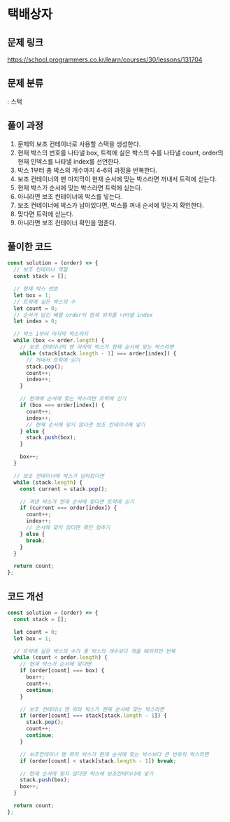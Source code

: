 # 택배상자

## 문제 링크

https://school.programmers.co.kr/learn/courses/30/lessons/131704

## 문제 분류

: 스택

## 풀이 과정

1. 문제의 보조 컨테이너로 사용할 스택을 생성한다.
2. 현재 박스의 번호를 나타낼 box, 트럭에 실은 박스의 수를 나타낼 count, order의 현재 인덱스를 나타낼 index를 선언한다.
3. 박스 1부터 총 박스의 개수까지 4-6의 과정을 반복한다.
4. 보조 컨테이너의 맨 마지막이 현재 순서에 맞는 박스라면 꺼내서 트럭에 싣는다.
5. 현재 박스가 순서에 맞는 박스라면 트럭에 싣는다.
6. 아니라면 보조 컨테이너에 박스를 넣는다.
7. 보조 컨테이너에 박스가 남아있다면, 박스를 꺼내 순서에 맞는지 확인한다.
8. 맞다면 트럭에 싣는다.
9. 아니라면 보조 컨테이너 확인을 멈춘다.

## 풀이한 코드

```js
const solution = (order) => {
  // 보조 컨테이너 역할
  const stack = [];

  // 현재 박스 번호
  let box = 1;
  // 트럭에 실은 박스의 수
  let count = 0;
  // 순서가 담긴 배열 order의 현재 위치를 나타낼 index
  let index = 0;

  // 박스 1부터 마지막 박스까지
  while (box <= order.length) {
    // 보조 컨테이너의 맨 마지막 박스가 현재 순서에 맞는 박스라면
    while (stack[stack.length - 1] === order[index]) {
      // 꺼내서 트럭에 싣기
      stack.pop();
      count++;
      index++;
    }

    // 현재에 순서에 맞는 박스라면 트럭에 싣기
    if (box === order[index]) {
      count++;
      index++;
      // 현재 순서에 맞지 않다면 보조 컨테이너에 넣기
    } else {
      stack.push(box);
    }

    box++;
  }

  // 보조 컨테이너에 박스가 남아있다면
  while (stack.length) {
    const current = stack.pop();

    // 꺼낸 박스가 현재 순서에 맞다면 트럭에 싣기
    if (current === order[index]) {
      count++;
      index++;
      // 순서에 맞지 않다면 확인 멈추기
    } else {
      break;
    }
  }

  return count;
};
```

## 코드 개선

```js
const solution = (order) => {
  const stack = [];

  let count = 0;
  let box = 1;

  // 트럭에 실은 박스의 수가 총 박스의 개수보다 적을 때까지만 반복
  while (count < order.length) {
    // 현재 박스가 순서에 맞다면
    if (order[count] === box) {
      box++;
      count++;
      continue;
    }

    // 보조 컨테이너 맨 위의 박스가 현재 순서에 맞는 박스라면
    if (order[count] === stack[stack.length - 1]) {
      stack.pop();
      count++;
      continue;
    }

    // 보조컨테이너 맨 위의 박스가 현재 순서에 맞는 박스보다 큰 번호의 박스라면
    if (order[count] < stack[stack.length - 1]) break;

    // 현재 순서에 맞지 않다면 박스에 보조컨테이너에 넣기
    stack.push(box);
    box++;
  }

  return count;
};
```
